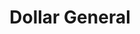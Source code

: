 ---
title: "Dollar General"
url: /richmond/dollar-general-walmsley-boulevard/
shop: variety store
---